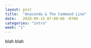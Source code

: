 ```yaml
---
layout: post
title:  "Anaconda & The Command Line"
date:   2020-09-15 07:00:00 -0700
categories: "intro"
week: "1"
---
```


blah blah
